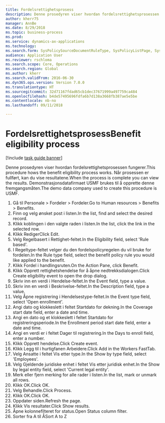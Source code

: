 ```yaml
--- 
title: Fordelsrettighetsprosess
description: Denne prosedyren viser hvordan fordelsrettighetsprosessen fungerer.
author: kherr75
manager: AnnBe
ms.date: 8/29/2018
ms.topic: business-process
ms.prod: 
ms.service: dynamics-ax-applications
ms.technology: 
ms.search.form: SysPolicySourceDocumentRuleType, SysPolicyListPage, SysPolicy, HcmBenefitEligibilityPolicy, HcmBenefit
audience: Application User
ms.reviewer: rschloma
ms.search.scope: Core, Operations
ms.search.region: Global
ms.author: kherr
ms.search.validFrom: 2016-06-30
ms.dyn365.ops.version: Version 7.0.0
ms.translationtype: HT
ms.sourcegitcommit: 32d71167fdad65cb1dec37671999a497759ca484
ms.openlocfilehash: b4de57495696fdfa6b7d138a3668fb387ae5e5be
ms.contentlocale: nb-no
ms.lasthandoff: 09/11/2018

---
```

# <a name="benefit-eligibility-process"></a><span data-ttu-id="bb0d1-103">Fordelsrettighetsprosess</span><span class="sxs-lookup"><span data-stu-id="bb0d1-103">Benefit eligibility process</span></span>

[!include [task guide banner](../../includes/task-guide-banner.md)]

<span data-ttu-id="bb0d1-104">Denne prosedyren viser hvordan fordelsrettighetsprosessen fungerer.</span><span class="sxs-lookup"><span data-stu-id="bb0d1-104">This procedure hows the benefit eligibility process works.</span></span> <span data-ttu-id="bb0d1-105">Når prosessen er fullført, kan du vise resultatene.</span><span class="sxs-lookup"><span data-stu-id="bb0d1-105">When the process is complete you can view the results.</span></span> <span data-ttu-id="bb0d1-106">Demonstrasjonsdatafirmaet USMF brukes til å opprette denne fremgangsmåten.</span><span class="sxs-lookup"><span data-stu-id="bb0d1-106">The demo data company used to create this procedure is USMF.</span></span>

1. <span data-ttu-id="bb0d1-107">Gå til Personale > Fordeler > Fordeler.</span><span class="sxs-lookup"><span data-stu-id="bb0d1-107">Go to Human resources > Benefits > Benefits.</span></span>
2. <span data-ttu-id="bb0d1-108">Finn og velg ønsket post i listen.</span><span class="sxs-lookup"><span data-stu-id="bb0d1-108">In the list, find and select the desired record.</span></span>
3. <span data-ttu-id="bb0d1-109">Klikk koblingen i den valgte raden i listen.</span><span class="sxs-lookup"><span data-stu-id="bb0d1-109">In the list, click the link in the selected row.</span></span>
4. <span data-ttu-id="bb0d1-110">Klikk Rediger</span><span class="sxs-lookup"><span data-stu-id="bb0d1-110">Click Edit.</span></span>
5. <span data-ttu-id="bb0d1-111">Velg Regelbasert i Rettighet-feltet.</span><span class="sxs-lookup"><span data-stu-id="bb0d1-111">In the Eligibility field, select 'Rule based'.</span></span>
6. <span data-ttu-id="bb0d1-112">I Regeltype-feltet velger du den fordelspolicyregelen du vil bruke for fordelen.</span><span class="sxs-lookup"><span data-stu-id="bb0d1-112">In the Rule type field, select the benefit policy rule you would like applied to the benefit.</span></span>
7. <span data-ttu-id="bb0d1-113">Klikk Fordel i handlingsruten.</span><span class="sxs-lookup"><span data-stu-id="bb0d1-113">On the Action Pane, click Benefit.</span></span>
8. <span data-ttu-id="bb0d1-114">Klikk Opprett rettighetshendelse for å åpne nedtrekksdialogen.</span><span class="sxs-lookup"><span data-stu-id="bb0d1-114">Click Create eligibility event to open the drop dialog.</span></span>
9. <span data-ttu-id="bb0d1-115">Skriv inn en verdi i Hendelse-feltet.</span><span class="sxs-lookup"><span data-stu-id="bb0d1-115">In the Event field, type a value.</span></span>
10. <span data-ttu-id="bb0d1-116">Skriv inn en verdi i Beskrivelse-feltet.</span><span class="sxs-lookup"><span data-stu-id="bb0d1-116">In the Description field, type a value.</span></span>
11. <span data-ttu-id="bb0d1-117">Velg Åpne registrering i Hendelsestype-feltet.</span><span class="sxs-lookup"><span data-stu-id="bb0d1-117">In the Event type field, select 'Open enrollment'.</span></span>
12. <span data-ttu-id="bb0d1-118">Angi dato og klokkeslett i feltet Startdato for dekning.</span><span class="sxs-lookup"><span data-stu-id="bb0d1-118">In the Coverage start date field, enter a date and time.</span></span>
13. <span data-ttu-id="bb0d1-119">Angi en dato og et klokkeslett i feltet Startdato for registreringsperiode.</span><span class="sxs-lookup"><span data-stu-id="bb0d1-119">In the Enrollment period start date field, enter a date and time.</span></span>
14. <span data-ttu-id="bb0d1-120">Angi en verdi er i feltet Dager til registrering.</span><span class="sxs-lookup"><span data-stu-id="bb0d1-120">In the Days to enroll field, enter a number.</span></span>
15. <span data-ttu-id="bb0d1-121">Klikk Opprett hendelse.</span><span class="sxs-lookup"><span data-stu-id="bb0d1-121">Click Create event.</span></span>
16. <span data-ttu-id="bb0d1-122">Klikk Legg til i hurtigfanen Arbeidere.</span><span class="sxs-lookup"><span data-stu-id="bb0d1-122">Click Add in the Workers FastTab.</span></span>
17. <span data-ttu-id="bb0d1-123">Velg Ansatte i feltet Vis etter type.</span><span class="sxs-lookup"><span data-stu-id="bb0d1-123">In the Show by type field, select 'Employees'.</span></span>
18. <span data-ttu-id="bb0d1-124">Velg Gjeldende juridiske enhet i feltet Vis etter juridisk enhet.</span><span class="sxs-lookup"><span data-stu-id="bb0d1-124">In the Show by legal entity field, select 'Current legal entity'.</span></span>
19. <span data-ttu-id="bb0d1-125">Merk eller fjern merking for alle rader i listen.</span><span class="sxs-lookup"><span data-stu-id="bb0d1-125">In the list, mark or unmark all rows.</span></span>
20. <span data-ttu-id="bb0d1-126">Klikk OK.</span><span class="sxs-lookup"><span data-stu-id="bb0d1-126">Click OK.</span></span>
21. <span data-ttu-id="bb0d1-127">Velg Behandle.</span><span class="sxs-lookup"><span data-stu-id="bb0d1-127">Click Process.</span></span>
22. <span data-ttu-id="bb0d1-128">Klikk OK.</span><span class="sxs-lookup"><span data-stu-id="bb0d1-128">Click OK.</span></span>
23. <span data-ttu-id="bb0d1-129">Oppdater siden.</span><span class="sxs-lookup"><span data-stu-id="bb0d1-129">Refresh the page.</span></span>
24. <span data-ttu-id="bb0d1-130">Klikk Vis resultater.</span><span class="sxs-lookup"><span data-stu-id="bb0d1-130">Click Show results.</span></span>
25. <span data-ttu-id="bb0d1-131">Åpne kolonnefilteret for status.</span><span class="sxs-lookup"><span data-stu-id="bb0d1-131">Open Status column filter.</span></span>
26. <span data-ttu-id="bb0d1-132">Sorter fra A til Å</span><span class="sxs-lookup"><span data-stu-id="bb0d1-132">Sort A to Z</span></span>


